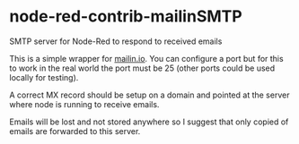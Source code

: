 # node-red-contrib-mailinSMTP

SMTP server for Node-Red to respond to received emails

This is a simple wrapper for [mailin.io](http://mailin.io/). You can configure a port but for this to work in the real world the port must be 25 (other ports could be used locally for testing).

A correct MX record should be setup on a domain and pointed at the server where node is running to receive emails.

Emails will be lost and not stored anywhere so I suggest that only copied of emails are forwarded to this server.
